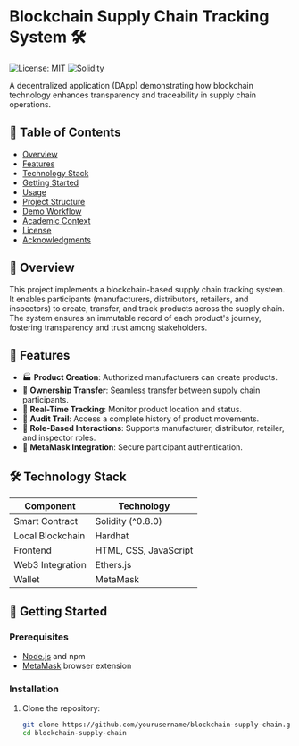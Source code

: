 # Blockchain Supply Chain Tracking System 🛠️

[![License: MIT](https://img.shields.io/badge/License-MIT-blue.svg)](LICENSE)
[![Solidity](https://img.shields.io/badge/Solidity-%5E0.8.0-363636.svg)](https://soliditylang.org/)

A decentralized application (DApp) demonstrating how blockchain technology enhances transparency and traceability in supply chain operations.

## 📑 Table of Contents
- [Overview](#overview)
- [Features](#features)
- [Technology Stack](#technology-stack)
- [Getting Started](#getting-started)
- [Usage](#usage)
- [Project Structure](#project-structure)
- [Demo Workflow](#demo-workflow)
- [Academic Context](#academic-context)
- [License](#license)
- [Acknowledgments](#acknowledgments)

## 🌟 Overview
This project implements a blockchain-based supply chain tracking system. It enables participants (manufacturers, distributors, retailers, and inspectors) to create, transfer, and track products across the supply chain. The system ensures an immutable record of each product's journey, fostering transparency and trust among stakeholders.

## 🚀 Features
- 🏭 **Product Creation**: Authorized manufacturers can create products.
- 🔄 **Ownership Transfer**: Seamless transfer between supply chain participants.
- 📍 **Real-Time Tracking**: Monitor product location and status.
- 📜 **Audit Trail**: Access a complete history of product movements.
- 👤 **Role-Based Interactions**: Supports manufacturer, distributor, retailer, and inspector roles.
- 🔐 **MetaMask Integration**: Secure participant authentication.

## 🛠️ Technology Stack
| Component           | Technology         |
|--------------------|--------------------|
| Smart Contract     | Solidity (^0.8.0)  |
| Local Blockchain   | Hardhat            |
| Frontend           | HTML, CSS, JavaScript |
| Web3 Integration   | Ethers.js          |
| Wallet             | MetaMask           |

## 🏁 Getting Started

### Prerequisites
- [Node.js](https://nodejs.org/) and npm
- [MetaMask](https://metamask.io/) browser extension

### Installation
1. Clone the repository:
   ```bash
   git clone https://github.com/yourusername/blockchain-supply-chain.git
   cd blockchain-supply-chain
